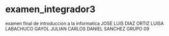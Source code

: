 # examen_integrador3
examen final de introduccion a la informatica
JOSE LUIS DIAZ ORTIZ
LUISA LABACHUCO
GAYOL JULIAN
CARLOS DANIEL SANCHEZ
GRUPO 09


